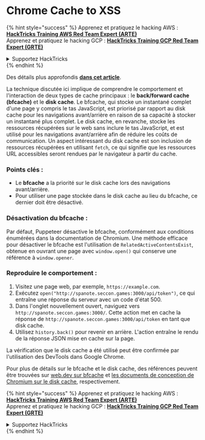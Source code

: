 # Chrome Cache to XSS

{% hint style="success" %}
Apprenez et pratiquez le hacking AWS :<img src="/.gitbook/assets/arte.png" alt="" data-size="line">[**HackTricks Training AWS Red Team Expert (ARTE)**](https://training.hacktricks.xyz/courses/arte)<img src="/.gitbook/assets/arte.png" alt="" data-size="line">\
Apprenez et pratiquez le hacking GCP : <img src="/.gitbook/assets/grte.png" alt="" data-size="line">[**HackTricks Training GCP Red Team Expert (GRTE)**<img src="/.gitbook/assets/grte.png" alt="" data-size="line">](https://training.hacktricks.xyz/courses/grte)

<details>

<summary>Supportez HackTricks</summary>

* Consultez les [**plans d'abonnement**](https://github.com/sponsors/carlospolop)!
* **Rejoignez le** 💬 [**groupe Discord**](https://discord.gg/hRep4RUj7f) ou le [**groupe telegram**](https://t.me/peass) ou **suivez** nous sur **Twitter** 🐦 [**@hacktricks\_live**](https://twitter.com/hacktricks\_live)**.**
* **Partagez des astuces de hacking en soumettant des PRs aux** [**HackTricks**](https://github.com/carlospolop/hacktricks) et [**HackTricks Cloud**](https://github.com/carlospolop/hacktricks-cloud) dépôts github.

</details>
{% endhint %}

Des détails plus approfondis [**dans cet article**](https://blog.arkark.dev/2022/11/18/seccon-en/#web-spanote).

La technique discutée ici implique de comprendre le comportement et l'interaction de deux types de cache principaux : le **back/forward cache (bfcache)** et le **disk cache**. Le bfcache, qui stocke un instantané complet d'une page y compris le tas JavaScript, est priorisé par rapport au disk cache pour les navigations avant/arrière en raison de sa capacité à stocker un instantané plus complet. Le disk cache, en revanche, stocke les ressources récupérées sur le web sans inclure le tas JavaScript, et est utilisé pour les navigations avant/arrière afin de réduire les coûts de communication. Un aspect intéressant du disk cache est son inclusion de ressources récupérées en utilisant `fetch`, ce qui signifie que les ressources URL accessibles seront rendues par le navigateur à partir du cache.

### Points clés :

- Le **bfcache** a la priorité sur le disk cache lors des navigations avant/arrière.
- Pour utiliser une page stockée dans le disk cache au lieu du bfcache, ce dernier doit être désactivé.

### Désactivation du bfcache :

Par défaut, Puppeteer désactive le bfcache, conformément aux conditions énumérées dans la documentation de Chromium. Une méthode efficace pour désactiver le bfcache est l'utilisation de `RelatedActiveContentsExist`, obtenue en ouvrant une page avec `window.open()` qui conserve une référence à `window.opener`.

### Reproduire le comportement :

1. Visitez une page web, par exemple, `https://example.com`.
2. Exécutez `open("http://spanote.seccon.games:3000/api/token")`, ce qui entraîne une réponse du serveur avec un code d'état 500.
3. Dans l'onglet nouvellement ouvert, naviguez vers `http://spanote.seccon.games:3000/`. Cette action met en cache la réponse de `http://spanote.seccon.games:3000/api/token` en tant que disk cache.
4. Utilisez `history.back()` pour revenir en arrière. L'action entraîne le rendu de la réponse JSON mise en cache sur la page.

La vérification que le disk cache a été utilisé peut être confirmée par l'utilisation des DevTools dans Google Chrome.

Pour plus de détails sur le bfcache et le disk cache, des références peuvent être trouvées sur [web.dev sur bfcache](https://web.dev/i18n/en/bfcache/) et [les documents de conception de Chromium sur le disk cache](https://www.chromium.org/developers/design-documents/network-stack/disk-cache/), respectivement.


{% hint style="success" %}
Apprenez et pratiquez le hacking AWS :<img src="/.gitbook/assets/arte.png" alt="" data-size="line">[**HackTricks Training AWS Red Team Expert (ARTE)**](https://training.hacktricks.xyz/courses/arte)<img src="/.gitbook/assets/arte.png" alt="" data-size="line">\
Apprenez et pratiquez le hacking GCP : <img src="/.gitbook/assets/grte.png" alt="" data-size="line">[**HackTricks Training GCP Red Team Expert (GRTE)**<img src="/.gitbook/assets/grte.png" alt="" data-size="line">](https://training.hacktricks.xyz/courses/grte)

<details>

<summary>Supportez HackTricks</summary>

* Consultez les [**plans d'abonnement**](https://github.com/sponsors/carlospolop)!
* **Rejoignez le** 💬 [**groupe Discord**](https://discord.gg/hRep4RUj7f) ou le [**groupe telegram**](https://t.me/peass) ou **suivez** nous sur **Twitter** 🐦 [**@hacktricks\_live**](https://twitter.com/hacktricks\_live)**.**
* **Partagez des astuces de hacking en soumettant des PRs aux** [**HackTricks**](https://github.com/carlospolop/hacktricks) et [**HackTricks Cloud**](https://github.com/carlospolop/hacktricks-cloud) dépôts github.

</details>
{% endhint %}
